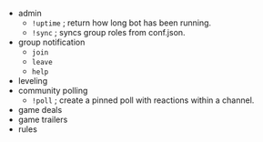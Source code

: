 - admin
  - `!uptime`  ; return how long bot has been running.
  - `!sync`    ; syncs group roles from conf.json.
- group notification
  - `join`
  - `leave`
  - `help`
- leveling
- community polling
  - `!poll`    ; create a pinned poll with reactions within a channel.
- game deals
- game trailers
- rules 
